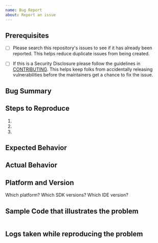 ```yaml
---
name: Bug Report 
about: Report an issue
---
```

## Prerequisites
<!--- Go through the items below before logging an issue -->
- [ ] Please search this repository's issues to see if it has already been reported. This helps reduce duplicate issues from being created.
- [ ] If this is a Security Disclosure please follow the guidelines in [CONTRIBUTING](../CONTRIBUTING.md). This helps keep folks from accidentally releasing vulnerabilities before the maintainers get a chance to fix the issue.


## Bug Summary 

<!---Please provide a summary of the bug you are reporting-->


## Steps to Reproduce

1.
2.
3.

## Expected Behavior

<!---What is the expected behavior?-->

## Actual Behavior

<!---What is the Actual behavior you see?-->

## Platform and Version

Which platform? 
Which SDK versions?
Which IDE version?

## Sample Code that illustrates the problem
<!---Please provide sample code below or provide a link with the sample code to help us investigating the bug-->

```

```
## Logs taken while reproducing the problem
<!---Please provide Trace Console Log below or provide a link with the log to help us looking into the issue-->

```

```